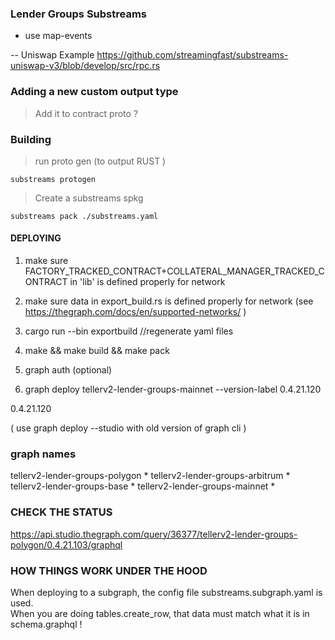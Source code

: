 ### Lender Groups Substreams




- use map-events 


-- Uniswap Example 
https://github.com/streamingfast/substreams-uniswap-v3/blob/develop/src/rpc.rs



### Adding a new custom output type 

> Add it to contract proto ? 





### Building 

> run proto gen (to output RUST ) 


```
substreams protogen 
```



> Create a substreams spkg 

```
substreams pack ./substreams.yaml
```


#### DEPLOYING 



1. make sure FACTORY_TRACKED_CONTRACT+COLLATERAL_MANAGER_TRACKED_CONTRACT in 'lib'  is defined properly for network 
2. make sure data in export_build.rs is defined properly for network (see https://thegraph.com/docs/en/supported-networks/ ) 


3. cargo run --bin exportbuild   //regenerate yaml files 
4. make && make build && make pack 


5. graph auth   (optional) 
6. graph deploy   tellerv2-lender-groups-mainnet --version-label 0.4.21.120
 
 0.4.21.120 


(  use graph deploy --studio    with old version of graph cli ) 


### graph names 

tellerv2-lender-groups-polygon  *
tellerv2-lender-groups-arbitrum *
tellerv2-lender-groups-base  * 
tellerv2-lender-groups-mainnet *






 ### CHECK THE STATUS 

 https://api.studio.thegraph.com/query/36377/tellerv2-lender-groups-polygon/0.4.21.103/graphql





 ### HOW THINGS WORK UNDER THE HOOD

 When deploying to a subgraph, the config file  substreams.subgraph.yaml is used.  
 When you are doing tables.create_row,  that data must match what it is in  schema.graphql ! 